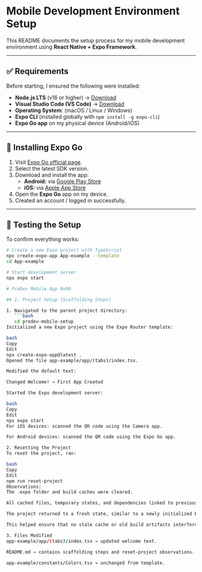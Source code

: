 # Mobile Development Environment Setup

This README documents the setup process for my mobile development environment using **React Native + Expo Framework**.

---

## ✅ Requirements

Before starting, I ensured the following were installed:

- **Node.js LTS** (v16 or higher) → [Download](https://nodejs.org/)
- **Visual Studio Code (VS Code)** → [Download](https://code.visualstudio.com/)
- **Operating System**: (macOS / Linux / Windows)
- **Expo CLI** (installed globally with `npm install -g expo-cli`)
- **Expo Go app** on my physical device (Android/iOS)

---

## 📱 Installing Expo Go

1. Visit [Expo Go official page](https://expo.dev/go).
2. Select the latest SDK version.
3. Download and install the app:
   - **Android:** via [Google Play Store](https://play.google.com/store/apps/details?id=host.exp.exponent)
   - **iOS:** via [Apple App Store](https://apps.apple.com/app/expo-go/id982107779)
4. Open the **Expo Go** app on my device.
5. Created an account / logged in successfully.

---

## 🧪 Testing the Setup

To confirm everything works:

```bash
# Create a new Expo project with TypeScript
npx create-expo-app App-example --template
cd App-example

# Start development server
npx expo start

# ProDev Mobile App 0x00

## 1. Project Setup (Scaffolding Steps)

1. Navigated to the parent project directory:
   ```bash
   cd prodev-mobile-setup
Initialized a new Expo project using the Expo Router template:

bash
Copy
Edit
npx create-expo-app@latest .
Opened the file app-example/app/(tabs)/index.tsx.

Modified the default text:

Changed Welcome! → First App Created

Started the Expo development server:

bash
Copy
Edit
npx expo start
For iOS devices: scanned the QR code using the Camera app.

For Android devices: scanned the QR code using the Expo Go app.

2. Resetting the Project
To reset the project, ran:

bash
Copy
Edit
npm run reset-project
Observations:
The .expo folder and build caches were cleared.

All cached files, temporary states, and dependencies linked to previous builds were removed.

The project returned to a fresh state, similar to a newly initialized Expo app.

This helped ensure that no stale cache or old build artifacts interfered with the app’s behavior.

3. Files Modified
app-example/app/(tabs)/index.tsx → updated welcome text.

README.md → contains scaffolding steps and reset-project observations.

app-example/constants/Colors.tsx → unchanged from template.
